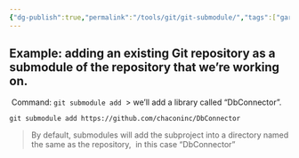 ```yaml
---
{"dg-publish":true,"permalink":"/tools/git/git-submodule/","tags":["gardenEntry"]}
---
```



 ## Example: adding an existing Git repository as a submodule of the repository that we’re working on.
 Command: `git submodule add`
 > we’ll add a library called “DbConnector”.
```console
git submodule add https://github.com/chaconinc/DbConnector
```
> By default, submodules will add the subproject into a directory named the same as the repository,  in this case “DbConnector”

